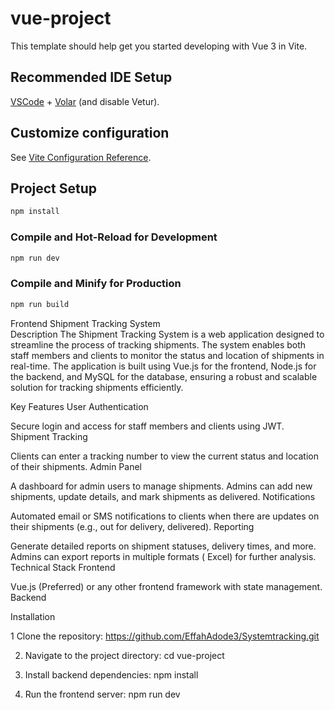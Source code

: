 # vue-project

This template should help get you started developing with Vue 3 in Vite.

## Recommended IDE Setup

[VSCode](https://code.visualstudio.com/) + [Volar](https://marketplace.visualstudio.com/items?itemName=Vue.volar) (and disable Vetur).

## Customize configuration

See [Vite Configuration Reference](https://vitejs.dev/config/).

## Project Setup

```sh
npm install
```

### Compile and Hot-Reload for Development

```sh
npm run dev
```

### Compile and Minify for Production

```sh
npm run build
```


Frontend Shipment Tracking System      
Description
The Shipment Tracking System is a web application designed to streamline the process of tracking shipments. The system enables both staff members and clients to monitor the status and location of shipments in real-time. The application is built using Vue.js for the frontend, Node.js for the backend, and MySQL for the database, ensuring a robust and scalable solution for tracking shipments efficiently.

Key Features
User Authentication

Secure login and access for staff members and clients using JWT.
Shipment Tracking

Clients can enter a tracking number to view the current status and location of their shipments.
Admin Panel

A dashboard for admin users to manage shipments.
Admins can add new shipments, update details, and mark shipments as delivered.
Notifications

Automated email or SMS notifications to clients when there are updates on their shipments (e.g., out for delivery, delivered).
Reporting

Generate detailed reports on shipment statuses, delivery times, and more.
Admins can export reports in multiple formats ( Excel) for further analysis.
Technical Stack
Frontend

Vue.js (Preferred) or any other frontend framework with state management.
Backend


Installation

1 Clone the repository:  https://github.com/EffahAdode3/Systemtracking.git

2. Navigate to the project directory:   cd vue-project

3. Install backend dependencies: npm install

4. Run the frontend server:  npm run dev
